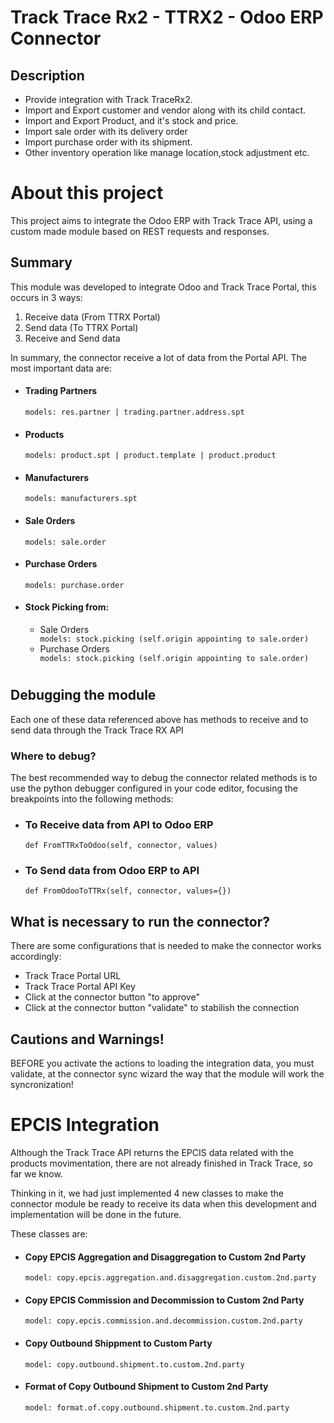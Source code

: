 # Track Trace Rx2 - TTRX2 - Odoo ERP Connector

## Description
<ul>
    <li>Provide integration with Track TraceRx2.</li>
    <li>Import and Export customer and vendor along with its child contact.</li>
    <li>Import and Export Product, and it's stock and price.</li>
    <li>Import sale order with its delivery order</li>
    <li>Import purchase order with its shipment.</li>
    <li>Other inventory operation like manage location,stock adjustment etc.</li>
</ul>

# About this project
This project aims to integrate the Odoo ERP with Track Trace API, using a custom made module based on REST requests and responses.

## Summary
This module was developed to integrate Odoo and Track Trace Portal, this occurs in 3 ways:

<ol>
    <li>Receive data (From TTRX Portal)</li>
    <li>Send data (To TTRX Portal)</li>
    <li>Receive and Send data</li>
</ol>

In summary, the connector receive a lot of data from the Portal API. The most important data are:

<ul>
    <li>
        <h4>Trading Partners</h4>
        <code>models: res.partner | trading.partner.address.spt</code>
    </li>
    <li>
        <h4>Products</h4>
        <code>models: product.spt | product.template | product.product</code>
    </li>
    <li>
        <h4>Manufacturers</h4>
        <code>models: manufacturers.spt</code>
    </li>
    <li>
        <h4>Sale Orders</h4>
        <code>models: sale.order</code>
    </li>
    <li>
        <h4>Purchase Orders</h4>
        <code>models: purchase.order</code>
    </li>
    <li>
        <h4>Stock Picking from:</h4>
    </li>
    <ul>
        <li>Sale Orders</li>
        <code>models: stock.picking (self.origin appointing to sale.order)</code>
        <li>Purchase Orders</li>
        <code>models: stock.picking (self.origin appointing to sale.order)</code>
    </ul>
</ul>

#
## Debugging the module
Each one of these data referenced above has methods to receive and to send data through the Track Trace RX API

### Where to debug?
The best recommended way to debug the connector related methods is to use the python debugger configured in your code editor, focusing the breakpoints into the following methods:

<ul>
    <li>
        <h3>To Receive data from API to Odoo ERP</h3>
        <code>def FromTTRxToOdoo(self, connector, values)</code>
    </li>
    <li>
        <h3>To Send data from Odoo ERP to API</h3>
        <code>def FromOdooToTTRx(self, connector, values={})</code>
    </li>
</ul>

## What is necessary to run the connector?
There are some configurations that is needed to make the connector works accordingly:

<ul>
    <li>Track Trace Portal URL</li>
    <li>Track Trace Portal API Key</li>
    <li>Click at the connector button "to approve"</li>
    <li>Click at the connector button "validate" to stabilish the connection</li>
</ul>

## Cautions and Warnings!
BEFORE you activate the actions to loading the integration data, you must validate, at the connector sync wizard the way that the module will work the syncronization!

# EPCIS Integration
Although the Track Trace API returns the EPCIS data related with the products movimentation, there are not already finished in Track Trace, so far we know.

Thinking in it, we had just implemented 4 new classes to make the connector module be ready to receive its data when this development and implementation will be done in the future.

These classes are:

<ul>
    <li>
        <h4>Copy EPCIS Aggregation and Disaggregation to Custom 2nd Party</h4>
        <code>model: copy.epcis.aggregation.and.disaggregation.custom.2nd.party</code>
    </li>
    <li>
        <h4>Copy EPCIS Commission and Decommission to Custom 2nd Party</h4>
        <code>model: copy.epcis.commission.and.decommission.custom.2nd.party</code>
    </li>
    <li>
        <h4>Copy Outbound Shippment to Custom Party</h4>
        <code>model: copy.outbound.shipment.to.custom.2nd.party</code>
    </li>
    <li>
        <h4>Format of Copy Outbound Shipment to Custom 2nd Party</h4>
        <code>model: format.of.copy.outbound.shipment.to.custom.2nd.party</code>
    </li>
</ul>

